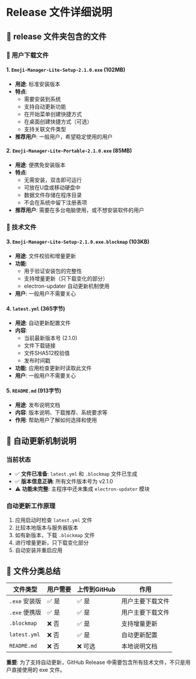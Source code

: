 # Release 文件详细说明

## 📁 release 文件夹包含的文件

### 🚀 用户下载文件

#### 1. `Emoji-Manager-Lite-Setup-2.1.0.exe` (102MB)
- **用途**: 标准安装版本
- **特点**:
  - 需要安装到系统
  - 支持自动更新功能
  - 在开始菜单创建快捷方式
  - 在桌面创建快捷方式（可选）
  - 支持关联文件类型
- **推荐用户**: 一般用户，希望稳定使用的用户

#### 2. `Emoji-Manager-Lite-Portable-2.1.0.exe` (85MB)
- **用途**: 便携免安装版本
- **特点**:
  - 无需安装，双击即可运行
  - 可放在U盘或移动硬盘中
  - 数据文件存储在程序目录
  - 不会在系统中留下注册表项
- **推荐用户**: 需要在多台电脑使用，或不想安装软件的用户

### 🔧 技术文件

#### 3. `Emoji-Manager-Lite-Setup-2.1.0.exe.blockmap` (103KB)
- **用途**: 文件校验和增量更新
- **功能**:
  - 用于验证安装包的完整性
  - 支持增量更新（只下载变化的部分）
  - electron-updater 自动更新机制使用
- **用户**: 一般用户不需要关心

#### 4. `latest.yml` (365字节)
- **用途**: 自动更新配置文件
- **内容**:
  - 当前最新版本号 (2.1.0)
  - 文件下载链接
  - 文件SHA512校验值
  - 发布时间戳
- **功能**: 应用检查更新时读取此文件
- **用户**: 一般用户不需要关心

#### 5. `README.md` (913字节)
- **用途**: 发布说明文档
- **内容**: 版本说明、下载推荐、系统要求等
- **作用**: 帮助用户了解如何选择和使用

## 🔄 自动更新机制说明

### 当前状态
- ✅ **文件已准备**: `latest.yml` 和 `.blockmap` 文件已生成
- ✅ **版本信息正确**: 所有文件版本号为 v2.1.0
- ⚠️ **功能未完整**: 主程序中还未集成 `electron-updater` 模块

### 自动更新工作原理
1. 应用启动时检查 `latest.yml` 文件
2. 比较本地版本与服务器版本
3. 如有新版本，下载 `.blockmap` 文件
4. 进行增量更新，只下载变化部分
5. 自动安装并重启应用

## 📂 文件分类总结

| 文件类型 | 用户需要 | 上传到GitHub | 作用 |
|---------|---------|-------------|------|
| `.exe` 安装版 | ✅ 是 | ✅ 是 | 用户主要下载文件 |
| `.exe` 便携版 | ✅ 是 | ✅ 是 | 用户主要下载文件 |
| `.blockmap` | ❌ 否 | ✅ 是 | 支持增量更新 |
| `latest.yml` | ❌ 否 | ✅ 是 | 自动更新配置 |
| `README.md` | ❌ 否 | ❌ 可选 | 本地说明文档 |

**重要**: 为了支持自动更新，GitHub Release 中需要包含所有技术文件，不只是用户直接使用的 exe 文件。